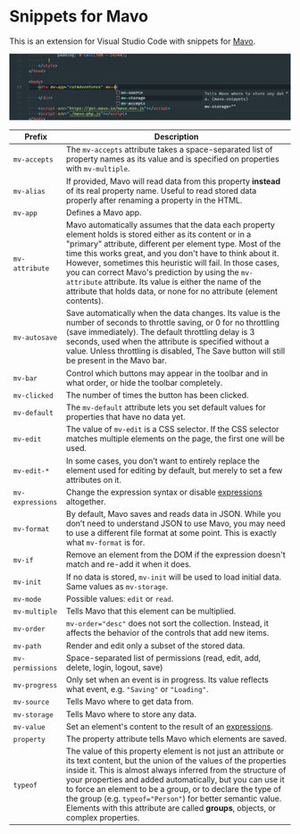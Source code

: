 # Snippets for Mavo

This is an extension for Visual Studio Code with snippets for [Mavo](https://mavo.io).

![Preview](https://raw.githubusercontent.com/lgkonline/mavo-snippets/master/images/preview.png)

| Prefix           | Description                                                                                                                                                                                                                                                                                                                                                                                                                                                                              |
| ---------------- | ---------------------------------------------------------------------------------------------------------------------------------------------------------------------------------------------------------------------------------------------------------------------------------------------------------------------------------------------------------------------------------------------------------------------------------------------------------------------------------------- |
| `mv-accepts`     | The `mv-accepts` attribute takes a space-separated list of property names as its value and is specified on properties with `mv-multiple`.                                                                                                                                                                                                                                                                                                                                                |
| `mv-alias`       | If provided, Mavo will read data from this property **instead** of its real property name. Useful to read stored data properly after renaming a property in the HTML.                                                                                                                                                                                                                                                                                                                    |
| `mv-app`         | Defines a Mavo app.                                                                                                                                                                                                                                                                                                                                                                                                                                                                      |
| `mv-attribute`   | Mavo automatically assumes that the data each property element holds is stored either as its content or in a "primary" attribute, different per element type. Most of the time this works great, and you don't have to think about it. However, sometimes this heuristic will fail. In those cases, you can correct Mavo's prediction by using the `mv-attribute` attribute. Its value is either the name of the attribute that holds data, or none for no attribute (element contents). |
| `mv-autosave`    | Save automatically when the data changes. Its value is the number of seconds to throttle saving, or 0 for no throttling (save immediately). The default throttling delay is 3 seconds, used when the attribute is specified without a value. Unless throttling is disabled, The Save button will still be present in the Mavo bar.                                                                                                                                                       |
| `mv-bar`         | Control which buttons may appear in the toolbar and in what order, or hide the toolbar completely.                                                                                                                                                                                                                                                                                                                                                                                       |
| `mv-clicked`     | The number of times the button has been clicked.                                                                                                                                                                                                                                                                                                                                                                                                                                         |
| `mv-default`     | The `mv-default` attribute lets you set default values for properties that have no data yet.                                                                                                                                                                                                                                                                                                                                                                                             |
| `mv-edit`        | The value of `mv-edit` is a CSS selector. If the CSS selector matches multiple elements on the page, the first one will be used.                                                                                                                                                                                                                                                                                                                                                         |
| `mv-edit-*`      | In some cases, you don’t want to entirely replace the element used for editing by default, but merely to set a few attributes on it.                                                                                                                                                                                                                                                                                                                                                     |
| `mv-expressions` | Change the expression syntax or disable [expressions](/docs/expressions) altogether.                                                                                                                                                                                                                                                                                                                                                                                                     |
| `mv-format`      | By default, Mavo saves and reads data in JSON. While you don’t need to understand JSON to use Mavo, you may need to use a different file format at some point. This is exactly what `mv-format` is for.                                                                                                                                                                                                                                                                                  |
| `mv-if`          | Remove an element from the DOM if the expression doesn't match and re-add it when it does.                                                                                                                                                                                                                                                                                                                                                                                               |
| `mv-init`        | If no data is stored, `mv-init` will be used to load initial data. Same values as `mv-storage`.                                                                                                                                                                                                                                                                                                                                                                                          |
| `mv-mode`        | Possible values: `edit` or `read`.                                                                                                                                                                                                                                                                                                                                                                                                                                                       |
| `mv-multiple`    | Tells Mavo that this element can be multiplied.                                                                                                                                                                                                                                                                                                                                                                                                                                          |
| `mv-order`       | `mv-order="desc"` does not sort the collection. Instead, it affects the behavior of the controls that add new items.                                                                                                                                                                                                                                                                                                                                                                     |
| `mv-path`        | Render and edit only a subset of the stored data.                                                                                                                                                                                                                                                                                                                                                                                                                                        |
| `mv-permissions` | Space-separated list of permissions (read, edit, add, delete, login, logout, save)                                                                                                                                                                                                                                                                                                                                                                                                       |
| `mv-progress`    | Only set when an event is in progress. Its value reflects what event, e.g. `"Saving"` or `"Loading"`.                                                                                                                                                                                                                                                                                                                                                                                    |
| `mv-source`      | Tells Mavo where to get data from.                                                                                                                                                                                                                                                                                                                                                                                                                                                       |
| `mv-storage`     | Tells Mavo where to store any data.                                                                                                                                                                                                                                                                                                                                                                                                                                                      |
| `mv-value`       | Set an element's content to the result of an [expressions](/docs/expressions).                                                                                                                                                                                                                                                                                                                                                                                                           |
| `property`       | The property attribute tells Mavo which elements are saved.                                                                                                                                                                                                                                                                                                                                                                                                                              |
| `typeof`         | The value of this property element is not just an attribute or its text content, but the union of the values of the properties inside it. This is almost always inferred from the structure of your properties and added automatically, but you can use it to force an element to be a group, or to declare the type of the group (e.g. `typeof="Person"`) for better semantic value. Elements with this attribute are called **groups**, objects, or complex properties.                |